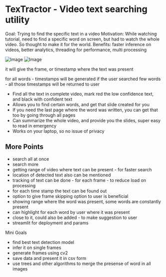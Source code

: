 # TexTractor - Video text searching utility

Goal: Trying to find the specific text in a video
Motivation: While watching tutorial, need to find a specific word on screen, but had to watch the whole video. So thought to make it for the world.
Benefits: faster inference on videos, better analytics, threading for performance, multi processing

![Image](assets/gui_look.png)
![Image](assets/Demo.gif)


it will give the frame, or timestamp where the text was present

for all words - timestamps will be generated 
if the user searched few words - all those timestamps will be returned to user

- Find all the text in complete video, mark red the low confidence text, and black with confident text
- Allows you to find certain words, and get that slide created for you
- If you need the last page where the word was written, you can get that too by going through all pages
- Can summarize the whole video, and provide you the slides, super easy to read in emergency
- Works on your laptop, so no issue of privacy

## More Points
- search all at once
- search more 
- getting range of video where text can be present - for faster search
- location of detected text also can be mentioned 
- tracking of text can be done - for each frame - to reduce load on processing
- for each time stamp the text can be found out
- option to give frame skipping option to user is beneficial
- showing range where the word was present, some words are constantly present
- can highlight for each word by user where it was present
- close to it, could also be added - to make suggestion to user
- streamlit for deployment and params 

Mini Goals
- find best text detection model
- infer it on single frames
- generate frames using cv2
- save data and present it in csv form 
- use trees and other algorithms to merge the presense of word in all images


